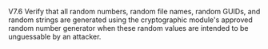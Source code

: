 V7.6 Verify that all random numbers, random file names, random GUIDs, and random strings are generated using the cryptographic module&#39;s approved random number generator when these random values are intended to be unguessable by an attacker.